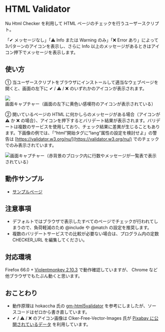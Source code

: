 # HTML Validator

Nu Html Checker を利用して HTML ページのチェックを行うユーザースクリプト。

「✔ メッセージなし」「⚠ Info または Warning のみ」「❌ Error あり」によって3パターンのアイコンを表示し、さらに Info 以上のメッセージがあるときはアイコン押下でメッセージを表示します。

## 使い方

① 当ユーザースクリプトをブラウザにインストールして適当なウェブページを開くと、画面の左下に ✔ / ⚠ / ❌ のいずれかのアイコンが表示されます。

![画面キャプチャー（画面の左下に黄色い感嘆符のアイコンが表示されている）](https://user-images.githubusercontent.com/4138486/54666171-6a905980-4b2c-11e9-8448-7680b3a253a4.png)

② 開いているページの HTML に何かしらのメッセージがある場合（アイコンが ⚠ か ❌ の場合）、アイコンを押下するとバリデート結果が表示されます。バリデートは複数のサービスを使用しており、チェック結果に差異が生じることもあります。下画像の例では、「“html”開始タグに“lang”属性の設定を検討せよ」の警告は [https://validator.w3.org/nu/](https://validator.w3.org/nu/) でのチェックでのみ表示されています。

![画面キャプチャー（赤背景のブロック内に行数やメッセージが一覧表で表示されている）](https://user-images.githubusercontent.com/4138486/54666172-6a905980-4b2c-11e9-9559-dcba878f0a4a.png)

## 動作サンプル

- [サンプルページ](sample.html)

## 注意事項

- デフォルトではブラウザで表示したすべてのページでチェックが行われてしまうので、負荷軽減のため @include や @match の設定を推奨します。
- 複数のバリデートサービスでの比較が必要ない場合は、プログラム内の定数 CHECKER_URL を編集してください。

## 対応環境

Firefox 66.0 + [Violentmonkey 2.10.3](https://addons.mozilla.org/ja/firefox/addon/violentmonkey/) で動作確認していますが、 Chrome など他ブラウザでもたぶん動くと思います。

## おことわり

- 動作原理は hokaccha 氏の [gm-html5validator](https://github.com/hokaccha/gm-html5validator) を参考にしましたが、ソースコードはゼロから書き直しています。
- ✔ / ⚠ / ❌ のアイコン画像は Clker-Free-Vector-Images 氏が [Pixabay に公開されているデータ](https://pixabay.com/ja/%E7%9B%AE%E7%9B%9B%E3%82%8A-%E3%82%A2%E3%82%B9%E3%82%BF%E3%83%AA%E3%82%B9%E3%82%AF-%E3%82%AF%E3%83%AD%E3%82%B9-%E8%B5%A4-%E7%B7%91-%E9%BB%84%E8%89%B2-%E3%83%81%E3%82%A7%E3%83%83%E3%82%AF-%E8%AD%A6%E5%91%8A-40678/) を利用しています。
